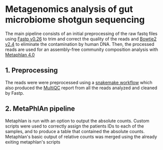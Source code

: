 # Metagenomics analysis of gut microbiome shotgun sequencing

The main pipeline consists of an initial preprocessing of the raw fastq files using [Fastp v0.26](https://github.com/OpenGene/fastp) to trim and correct the quality of the reads and [Bowtie2 v2.4](https://github.com/BenLangmead/bowtie2) to eliminate the contamination by human DNA. Then, the processed reads are used for an assembly-free community composition analysis with [Metaphlan 4.0](https://github.com/biobakery/MetaPhlAn) 

## 1. Preprocessing
  
  The reads were were preprocessed using a [snakemake workflow](https://github.com/pabloati/Metagenomics-pipeline/blob/main/Preprocessing.smk) which also produced the [MultiQC](https://github.com/ewels/MultiQC) report from all the reads analyzed and cleaned by Fastp. 

## 2. MetaPhlAn pipeline

  Metaphlan is run with an option to output the absolute counts. Custom scripts were used to correctly assign the patients IDs to each of the samples, and to produce a table that contained the absolute counts. Metaphlan's basic output of relative counts was merged using the already exiting metaphlan's scripts
